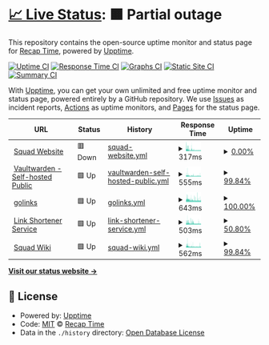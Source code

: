 # [📈 Live Status](https://status.rtapp.tk): <!--live status--> **🟧 Partial outage**

This repository contains the open-source uptime monitor and status page for [Recap Time](https://recaptime.tk), powered by [Upptime](https://github.com/upptime/upptime).

[![Uptime CI](https://github.com/RecapTime/status-page/workflows/Uptime%20CI/badge.svg)](https://github.com/RecapTime/status-page/actions?query=workflow%3A%22Uptime+CI%22)
[![Response Time CI](https://github.com/RecapTime/status-page/workflows/Response%20Time%20CI/badge.svg)](https://github.com/RecapTime/status-page/actions?query=workflow%3A%22Response+Time+CI%22)
[![Graphs CI](https://github.com/RecapTime/status-page/workflows/Graphs%20CI/badge.svg)](https://github.com/RecapTime/status-page/actions?query=workflow%3A%22Graphs+CI%22)
[![Static Site CI](https://github.com/RecapTime/status-page/workflows/Static%20Site%20CI/badge.svg)](https://github.com/RecapTime/status-page/actions?query=workflow%3A%22Static+Site+CI%22)
[![Summary CI](https://github.com/RecapTime/status-page/workflows/Summary%20CI/badge.svg)](https://github.com/RecapTime/status-page/actions?query=workflow%3A%22Summary+CI%22)

With [Upptime](https://upptime.js.org), you can get your own unlimited and free uptime monitor and status page, powered entirely by a GitHub repository. We use [Issues](https://github.com/RecapTime/status-page/issues) as incident reports, [Actions](https://github.com/RecapTime/status-page/actions) as uptime monitors, and [Pages](https://status.rtapp.tk) for the status page.

<!--start: status pages-->
<!-- This summary is generated by Upptime (https://github.com/upptime/upptime) -->
<!-- Do not edit this manually, your changes will be overwritten -->
<!-- prettier-ignore -->
| URL | Status | History | Response Time | Uptime |
| --- | ------ | ------- | ------------- | ------ |
| <img alt="" src="https://favicons.githubusercontent.com/recaptime.tk" height="13"> [Squad Website](https://recaptime.tk) | 🟥 Down | [squad-website.yml](https://github.com/RecapTime/status-page/commits/HEAD/history/squad-website.yml) | <details><summary><img alt="Response time graph" src="./graphs/squad-website/response-time-week.png" height="20"> 317ms</summary><br><a href="https://status.rtapp.tk/history/squad-website"><img alt="Response time 806" src="https://img.shields.io/endpoint?url=https%3A%2F%2Fraw.githubusercontent.com%2FRecapTime%2Fstatus-page%2FHEAD%2Fapi%2Fsquad-website%2Fresponse-time.json"></a><br><a href="https://status.rtapp.tk/history/squad-website"><img alt="24-hour response time 285" src="https://img.shields.io/endpoint?url=https%3A%2F%2Fraw.githubusercontent.com%2FRecapTime%2Fstatus-page%2FHEAD%2Fapi%2Fsquad-website%2Fresponse-time-day.json"></a><br><a href="https://status.rtapp.tk/history/squad-website"><img alt="7-day response time 317" src="https://img.shields.io/endpoint?url=https%3A%2F%2Fraw.githubusercontent.com%2FRecapTime%2Fstatus-page%2FHEAD%2Fapi%2Fsquad-website%2Fresponse-time-week.json"></a><br><a href="https://status.rtapp.tk/history/squad-website"><img alt="30-day response time 516" src="https://img.shields.io/endpoint?url=https%3A%2F%2Fraw.githubusercontent.com%2FRecapTime%2Fstatus-page%2FHEAD%2Fapi%2Fsquad-website%2Fresponse-time-month.json"></a><br><a href="https://status.rtapp.tk/history/squad-website"><img alt="1-year response time 806" src="https://img.shields.io/endpoint?url=https%3A%2F%2Fraw.githubusercontent.com%2FRecapTime%2Fstatus-page%2FHEAD%2Fapi%2Fsquad-website%2Fresponse-time-year.json"></a></details> | <details><summary><a href="https://status.rtapp.tk/history/squad-website">0.00%</a></summary><a href="https://status.rtapp.tk/history/squad-website"><img alt="All-time uptime 71.75%" src="https://img.shields.io/endpoint?url=https%3A%2F%2Fraw.githubusercontent.com%2FRecapTime%2Fstatus-page%2FHEAD%2Fapi%2Fsquad-website%2Fuptime.json"></a><br><a href="https://status.rtapp.tk/history/squad-website"><img alt="24-hour uptime 0.00%" src="https://img.shields.io/endpoint?url=https%3A%2F%2Fraw.githubusercontent.com%2FRecapTime%2Fstatus-page%2FHEAD%2Fapi%2Fsquad-website%2Fuptime-day.json"></a><br><a href="https://status.rtapp.tk/history/squad-website"><img alt="7-day uptime 0.00%" src="https://img.shields.io/endpoint?url=https%3A%2F%2Fraw.githubusercontent.com%2FRecapTime%2Fstatus-page%2FHEAD%2Fapi%2Fsquad-website%2Fuptime-week.json"></a><br><a href="https://status.rtapp.tk/history/squad-website"><img alt="30-day uptime 49.65%" src="https://img.shields.io/endpoint?url=https%3A%2F%2Fraw.githubusercontent.com%2FRecapTime%2Fstatus-page%2FHEAD%2Fapi%2Fsquad-website%2Fuptime-month.json"></a><br><a href="https://status.rtapp.tk/history/squad-website"><img alt="1-year uptime 71.75%" src="https://img.shields.io/endpoint?url=https%3A%2F%2Fraw.githubusercontent.com%2FRecapTime%2Fstatus-page%2FHEAD%2Fapi%2Fsquad-website%2Fuptime-year.json"></a></details>
| <img alt="" src="https://favicons.githubusercontent.com/bw.rtapp.tk" height="13"> [Vaultwarden - Self-hosted Public](https://bw.rtapp.tk/alive) | 🟩 Up | [vaultwarden-self-hosted-public.yml](https://github.com/RecapTime/status-page/commits/HEAD/history/vaultwarden-self-hosted-public.yml) | <details><summary><img alt="Response time graph" src="./graphs/vaultwarden-self-hosted-public/response-time-week.png" height="20"> 555ms</summary><br><a href="https://status.rtapp.tk/history/vaultwarden-self-hosted-public"><img alt="Response time 989" src="https://img.shields.io/endpoint?url=https%3A%2F%2Fraw.githubusercontent.com%2FRecapTime%2Fstatus-page%2FHEAD%2Fapi%2Fvaultwarden-self-hosted-public%2Fresponse-time.json"></a><br><a href="https://status.rtapp.tk/history/vaultwarden-self-hosted-public"><img alt="24-hour response time 560" src="https://img.shields.io/endpoint?url=https%3A%2F%2Fraw.githubusercontent.com%2FRecapTime%2Fstatus-page%2FHEAD%2Fapi%2Fvaultwarden-self-hosted-public%2Fresponse-time-day.json"></a><br><a href="https://status.rtapp.tk/history/vaultwarden-self-hosted-public"><img alt="7-day response time 555" src="https://img.shields.io/endpoint?url=https%3A%2F%2Fraw.githubusercontent.com%2FRecapTime%2Fstatus-page%2FHEAD%2Fapi%2Fvaultwarden-self-hosted-public%2Fresponse-time-week.json"></a><br><a href="https://status.rtapp.tk/history/vaultwarden-self-hosted-public"><img alt="30-day response time 709" src="https://img.shields.io/endpoint?url=https%3A%2F%2Fraw.githubusercontent.com%2FRecapTime%2Fstatus-page%2FHEAD%2Fapi%2Fvaultwarden-self-hosted-public%2Fresponse-time-month.json"></a><br><a href="https://status.rtapp.tk/history/vaultwarden-self-hosted-public"><img alt="1-year response time 989" src="https://img.shields.io/endpoint?url=https%3A%2F%2Fraw.githubusercontent.com%2FRecapTime%2Fstatus-page%2FHEAD%2Fapi%2Fvaultwarden-self-hosted-public%2Fresponse-time-year.json"></a></details> | <details><summary><a href="https://status.rtapp.tk/history/vaultwarden-self-hosted-public">99.84%</a></summary><a href="https://status.rtapp.tk/history/vaultwarden-self-hosted-public"><img alt="All-time uptime 95.50%" src="https://img.shields.io/endpoint?url=https%3A%2F%2Fraw.githubusercontent.com%2FRecapTime%2Fstatus-page%2FHEAD%2Fapi%2Fvaultwarden-self-hosted-public%2Fuptime.json"></a><br><a href="https://status.rtapp.tk/history/vaultwarden-self-hosted-public"><img alt="24-hour uptime 100.00%" src="https://img.shields.io/endpoint?url=https%3A%2F%2Fraw.githubusercontent.com%2FRecapTime%2Fstatus-page%2FHEAD%2Fapi%2Fvaultwarden-self-hosted-public%2Fuptime-day.json"></a><br><a href="https://status.rtapp.tk/history/vaultwarden-self-hosted-public"><img alt="7-day uptime 99.84%" src="https://img.shields.io/endpoint?url=https%3A%2F%2Fraw.githubusercontent.com%2FRecapTime%2Fstatus-page%2FHEAD%2Fapi%2Fvaultwarden-self-hosted-public%2Fuptime-week.json"></a><br><a href="https://status.rtapp.tk/history/vaultwarden-self-hosted-public"><img alt="30-day uptime 93.03%" src="https://img.shields.io/endpoint?url=https%3A%2F%2Fraw.githubusercontent.com%2FRecapTime%2Fstatus-page%2FHEAD%2Fapi%2Fvaultwarden-self-hosted-public%2Fuptime-month.json"></a><br><a href="https://status.rtapp.tk/history/vaultwarden-self-hosted-public"><img alt="1-year uptime 95.50%" src="https://img.shields.io/endpoint?url=https%3A%2F%2Fraw.githubusercontent.com%2FRecapTime%2Fstatus-page%2FHEAD%2Fapi%2Fvaultwarden-self-hosted-public%2Fuptime-year.json"></a></details>
| <img alt="" src="https://favicons.githubusercontent.com/go.rtapp.tk" height="13"> [golinks](https://go.rtapp.tk/ping) | 🟩 Up | [golinks.yml](https://github.com/RecapTime/status-page/commits/HEAD/history/golinks.yml) | <details><summary><img alt="Response time graph" src="./graphs/golinks/response-time-week.png" height="20"> 643ms</summary><br><a href="https://status.rtapp.tk/history/golinks"><img alt="Response time 893" src="https://img.shields.io/endpoint?url=https%3A%2F%2Fraw.githubusercontent.com%2FRecapTime%2Fstatus-page%2FHEAD%2Fapi%2Fgolinks%2Fresponse-time.json"></a><br><a href="https://status.rtapp.tk/history/golinks"><img alt="24-hour response time 658" src="https://img.shields.io/endpoint?url=https%3A%2F%2Fraw.githubusercontent.com%2FRecapTime%2Fstatus-page%2FHEAD%2Fapi%2Fgolinks%2Fresponse-time-day.json"></a><br><a href="https://status.rtapp.tk/history/golinks"><img alt="7-day response time 643" src="https://img.shields.io/endpoint?url=https%3A%2F%2Fraw.githubusercontent.com%2FRecapTime%2Fstatus-page%2FHEAD%2Fapi%2Fgolinks%2Fresponse-time-week.json"></a><br><a href="https://status.rtapp.tk/history/golinks"><img alt="30-day response time 710" src="https://img.shields.io/endpoint?url=https%3A%2F%2Fraw.githubusercontent.com%2FRecapTime%2Fstatus-page%2FHEAD%2Fapi%2Fgolinks%2Fresponse-time-month.json"></a><br><a href="https://status.rtapp.tk/history/golinks"><img alt="1-year response time 893" src="https://img.shields.io/endpoint?url=https%3A%2F%2Fraw.githubusercontent.com%2FRecapTime%2Fstatus-page%2FHEAD%2Fapi%2Fgolinks%2Fresponse-time-year.json"></a></details> | <details><summary><a href="https://status.rtapp.tk/history/golinks">100.00%</a></summary><a href="https://status.rtapp.tk/history/golinks"><img alt="All-time uptime 95.48%" src="https://img.shields.io/endpoint?url=https%3A%2F%2Fraw.githubusercontent.com%2FRecapTime%2Fstatus-page%2FHEAD%2Fapi%2Fgolinks%2Fuptime.json"></a><br><a href="https://status.rtapp.tk/history/golinks"><img alt="24-hour uptime 100.00%" src="https://img.shields.io/endpoint?url=https%3A%2F%2Fraw.githubusercontent.com%2FRecapTime%2Fstatus-page%2FHEAD%2Fapi%2Fgolinks%2Fuptime-day.json"></a><br><a href="https://status.rtapp.tk/history/golinks"><img alt="7-day uptime 100.00%" src="https://img.shields.io/endpoint?url=https%3A%2F%2Fraw.githubusercontent.com%2FRecapTime%2Fstatus-page%2FHEAD%2Fapi%2Fgolinks%2Fuptime-week.json"></a><br><a href="https://status.rtapp.tk/history/golinks"><img alt="30-day uptime 92.96%" src="https://img.shields.io/endpoint?url=https%3A%2F%2Fraw.githubusercontent.com%2FRecapTime%2Fstatus-page%2FHEAD%2Fapi%2Fgolinks%2Fuptime-month.json"></a><br><a href="https://status.rtapp.tk/history/golinks"><img alt="1-year uptime 95.48%" src="https://img.shields.io/endpoint?url=https%3A%2F%2Fraw.githubusercontent.com%2FRecapTime%2Fstatus-page%2FHEAD%2Fapi%2Fgolinks%2Fuptime-year.json"></a></details>
| <img alt="" src="https://favicons.githubusercontent.com/rtapp.tk" height="13"> [Link Shortener Service](https://rtapp.tk) | 🟩 Up | [link-shortener-service.yml](https://github.com/RecapTime/status-page/commits/HEAD/history/link-shortener-service.yml) | <details><summary><img alt="Response time graph" src="./graphs/link-shortener-service/response-time-week.png" height="20"> 503ms</summary><br><a href="https://status.rtapp.tk/history/link-shortener-service"><img alt="Response time 607" src="https://img.shields.io/endpoint?url=https%3A%2F%2Fraw.githubusercontent.com%2FRecapTime%2Fstatus-page%2FHEAD%2Fapi%2Flink-shortener-service%2Fresponse-time.json"></a><br><a href="https://status.rtapp.tk/history/link-shortener-service"><img alt="24-hour response time 504" src="https://img.shields.io/endpoint?url=https%3A%2F%2Fraw.githubusercontent.com%2FRecapTime%2Fstatus-page%2FHEAD%2Fapi%2Flink-shortener-service%2Fresponse-time-day.json"></a><br><a href="https://status.rtapp.tk/history/link-shortener-service"><img alt="7-day response time 503" src="https://img.shields.io/endpoint?url=https%3A%2F%2Fraw.githubusercontent.com%2FRecapTime%2Fstatus-page%2FHEAD%2Fapi%2Flink-shortener-service%2Fresponse-time-week.json"></a><br><a href="https://status.rtapp.tk/history/link-shortener-service"><img alt="30-day response time 495" src="https://img.shields.io/endpoint?url=https%3A%2F%2Fraw.githubusercontent.com%2FRecapTime%2Fstatus-page%2FHEAD%2Fapi%2Flink-shortener-service%2Fresponse-time-month.json"></a><br><a href="https://status.rtapp.tk/history/link-shortener-service"><img alt="1-year response time 607" src="https://img.shields.io/endpoint?url=https%3A%2F%2Fraw.githubusercontent.com%2FRecapTime%2Fstatus-page%2FHEAD%2Fapi%2Flink-shortener-service%2Fresponse-time-year.json"></a></details> | <details><summary><a href="https://status.rtapp.tk/history/link-shortener-service">50.80%</a></summary><a href="https://status.rtapp.tk/history/link-shortener-service"><img alt="All-time uptime 73.38%" src="https://img.shields.io/endpoint?url=https%3A%2F%2Fraw.githubusercontent.com%2FRecapTime%2Fstatus-page%2FHEAD%2Fapi%2Flink-shortener-service%2Fuptime.json"></a><br><a href="https://status.rtapp.tk/history/link-shortener-service"><img alt="24-hour uptime 100.00%" src="https://img.shields.io/endpoint?url=https%3A%2F%2Fraw.githubusercontent.com%2FRecapTime%2Fstatus-page%2FHEAD%2Fapi%2Flink-shortener-service%2Fuptime-day.json"></a><br><a href="https://status.rtapp.tk/history/link-shortener-service"><img alt="7-day uptime 50.80%" src="https://img.shields.io/endpoint?url=https%3A%2F%2Fraw.githubusercontent.com%2FRecapTime%2Fstatus-page%2FHEAD%2Fapi%2Flink-shortener-service%2Fuptime-week.json"></a><br><a href="https://status.rtapp.tk/history/link-shortener-service"><img alt="30-day uptime 56.89%" src="https://img.shields.io/endpoint?url=https%3A%2F%2Fraw.githubusercontent.com%2FRecapTime%2Fstatus-page%2FHEAD%2Fapi%2Flink-shortener-service%2Fuptime-month.json"></a><br><a href="https://status.rtapp.tk/history/link-shortener-service"><img alt="1-year uptime 73.38%" src="https://img.shields.io/endpoint?url=https%3A%2F%2Fraw.githubusercontent.com%2FRecapTime%2Fstatus-page%2FHEAD%2Fapi%2Flink-shortener-service%2Fuptime-year.json"></a></details>
| <img alt="" src="https://favicons.githubusercontent.com/wiki.rtapp.tk" height="13"> [Squad Wiki](https://wiki.rtapp.tk) | 🟩 Up | [squad-wiki.yml](https://github.com/RecapTime/status-page/commits/HEAD/history/squad-wiki.yml) | <details><summary><img alt="Response time graph" src="./graphs/squad-wiki/response-time-week.png" height="20"> 562ms</summary><br><a href="https://status.rtapp.tk/history/squad-wiki"><img alt="Response time 527" src="https://img.shields.io/endpoint?url=https%3A%2F%2Fraw.githubusercontent.com%2FRecapTime%2Fstatus-page%2FHEAD%2Fapi%2Fsquad-wiki%2Fresponse-time.json"></a><br><a href="https://status.rtapp.tk/history/squad-wiki"><img alt="24-hour response time 588" src="https://img.shields.io/endpoint?url=https%3A%2F%2Fraw.githubusercontent.com%2FRecapTime%2Fstatus-page%2FHEAD%2Fapi%2Fsquad-wiki%2Fresponse-time-day.json"></a><br><a href="https://status.rtapp.tk/history/squad-wiki"><img alt="7-day response time 562" src="https://img.shields.io/endpoint?url=https%3A%2F%2Fraw.githubusercontent.com%2FRecapTime%2Fstatus-page%2FHEAD%2Fapi%2Fsquad-wiki%2Fresponse-time-week.json"></a><br><a href="https://status.rtapp.tk/history/squad-wiki"><img alt="30-day response time 527" src="https://img.shields.io/endpoint?url=https%3A%2F%2Fraw.githubusercontent.com%2FRecapTime%2Fstatus-page%2FHEAD%2Fapi%2Fsquad-wiki%2Fresponse-time-month.json"></a><br><a href="https://status.rtapp.tk/history/squad-wiki"><img alt="1-year response time 527" src="https://img.shields.io/endpoint?url=https%3A%2F%2Fraw.githubusercontent.com%2FRecapTime%2Fstatus-page%2FHEAD%2Fapi%2Fsquad-wiki%2Fresponse-time-year.json"></a></details> | <details><summary><a href="https://status.rtapp.tk/history/squad-wiki">99.84%</a></summary><a href="https://status.rtapp.tk/history/squad-wiki"><img alt="All-time uptime 99.88%" src="https://img.shields.io/endpoint?url=https%3A%2F%2Fraw.githubusercontent.com%2FRecapTime%2Fstatus-page%2FHEAD%2Fapi%2Fsquad-wiki%2Fuptime.json"></a><br><a href="https://status.rtapp.tk/history/squad-wiki"><img alt="24-hour uptime 100.00%" src="https://img.shields.io/endpoint?url=https%3A%2F%2Fraw.githubusercontent.com%2FRecapTime%2Fstatus-page%2FHEAD%2Fapi%2Fsquad-wiki%2Fuptime-day.json"></a><br><a href="https://status.rtapp.tk/history/squad-wiki"><img alt="7-day uptime 99.84%" src="https://img.shields.io/endpoint?url=https%3A%2F%2Fraw.githubusercontent.com%2FRecapTime%2Fstatus-page%2FHEAD%2Fapi%2Fsquad-wiki%2Fuptime-week.json"></a><br><a href="https://status.rtapp.tk/history/squad-wiki"><img alt="30-day uptime 99.88%" src="https://img.shields.io/endpoint?url=https%3A%2F%2Fraw.githubusercontent.com%2FRecapTime%2Fstatus-page%2FHEAD%2Fapi%2Fsquad-wiki%2Fuptime-month.json"></a><br><a href="https://status.rtapp.tk/history/squad-wiki"><img alt="1-year uptime 99.88%" src="https://img.shields.io/endpoint?url=https%3A%2F%2Fraw.githubusercontent.com%2FRecapTime%2Fstatus-page%2FHEAD%2Fapi%2Fsquad-wiki%2Fuptime-year.json"></a></details>

<!--end: status pages-->

[**Visit our status website →**](https://status.rtapp.tk)

## 📄 License

- Powered by: [Upptime](https://github.com/upptime/upptime)
- Code: [MIT](./LICENSE) © [Recap Time](https://recaptime.tk)
- Data in the `./history` directory: [Open Database License](https://opendatacommons.org/licenses/odbl/1-0/)
